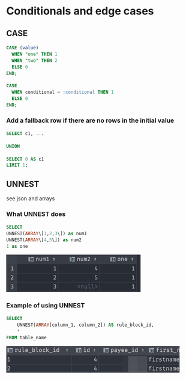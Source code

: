 # Conditionals and edge cases

## CASE

```sql
CASE (value)
  WHEN "one" THEN 1
  WHEN "two" THEN 2
  ELSE 0
END;

CASE
  WHEN conditional = :conditional THEN 1
  ELSE 0
END;
```

### Add a fallback row if there are no rows in the initial value

```sql
SELECT c1, ...

UNION

SELECT 0 AS c1
LIMIT 1;
```

## UNNEST
see json and arrays

### What UNNEST does

```sql
SELECT
UNNEST(ARRAY\[1,2,3\]) as num1
UNNEST(ARRAY\[4,5\]) as num2
1 as one
```

![4f091a049cccf838fa97c4f8ead2ce88.png](4f091a049cccf838fa97c4f8ead2ce88.png)

### Example of using UNNEST

```sql
SELECT
    UNNEST(ARRAY[column_1, column_2]) AS rule_block_id,
    *
FROM table_name
```

![0d2b09974a338b8855490ef96c2d6960.png](./0d2b09974a338b8855490ef96c2d6960.png)
